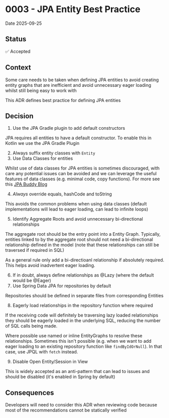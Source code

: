 # 0003 - JPA Entity Best Practice

Date 2025-09-25

## Status

✅ Accepted

## Context

Some care needs to be taken when defining JPA entities to avoid creating entity graphs that are inefficient and avoid unnecessary eager loading whilst still being easy to work with

This ADR defines best practice for defining JPA entities

## Decision

1. Use the JPA Gradle plugin to add default constructors

JPA requires all entities to have a default constructor. To enable this in Kotlin we use the JPA Gradle Plugin

2. Always suffix entity classes with `Entity`
3. Use Data Classes for entities

Whilst use of data classes for JPA entities is sometimes discouraged, with care any potential issues can be avoided and we can leverage the useful features of data classes (e.g. minimal code, copy functions). For more see this [JPA Buddy Blog](https://jpa-buddy.com/blog/best-practices-and-common-pitfalls)

4. _Always_ override equals, hashCode and toString

This avoids the common problems when using data classes (default implementations will lead to eager loading, can lead to infinite loops)

5. Identify Aggregate Roots and avoid unnecessary bi-directional relationships

The aggregate root should be the entry point into a Entity Graph. Typically, entities linked to by the aggregate root should not need a bi-directional relationship defined in the model (note that these relationships can still be traversed if required in SQL)

As a general rule only add a bi-directioanl relationship if absolutely required. This helps avoid inadvertent eager loading.

6. If in doubt, always define relationships as @Lazy (where the default would be @Eager)
7. Use Spring Data JPA for repositories by default

Repositories should be defined in separate files from corresponding Entities

8. Eagerly load relationships in the repository function where required

If the receiving code will definitely be traversing lazy loaded relationships they should be eagerly loaded in the underlying SQL, reducing the number of SQL calls being made.

Where possible use named or inline EntityGraphs to resolve these relationships. Sometimes this isn't possible (e.g. when we want to add eager loading to an existing repository function like `findByIdOrNull`). In that case, use JPQL with `fetch` instead. 

9. Disable Open Entity/Session in View

This is widely accepted as an anti-pattern that can lead to issues and should be disabled (it's enabled in Spring by default)

## Consequences

Developers will need to consider this ADR when reviewing code because most of the recommendations cannot be statically verified
